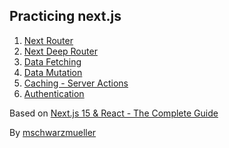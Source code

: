 ## Practicing next.js

1. [Next Router](./01-starting-project/) 
2. [Next Deep Router](./02-starting-project/)
3. [Data Fetching](./03-starting-project/)
4. [Data Mutation](./04-starting-project/)
5. [Caching - Server Actions](./05-onwards-foodies-starting-project/)
6. [Authentication](./06-starting-project/)

Based on [Next.js 15 & React - The Complete Guide](https://www.udemy.com/course/nextjs-react-the-complete-guide)

By [mschwarzmueller](https://github.com/mschwarzmueller)
